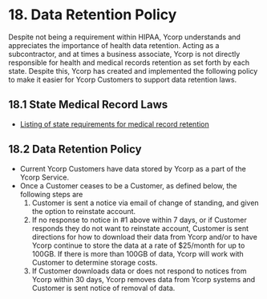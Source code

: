 # 18. Data Retention Policy

Despite not being a requirement within HIPAA, Ycorp understands and appreciates the importance of health data retention. Acting as a subcontractor, and at times a business associate, Ycorp is not directly responsible for health and medical records retention as set forth by each state. Despite this, Ycorp has created and implemented the following policy to make it easier for Ycorp Customers to support data retention laws.

## 18.1 State Medical Record Laws

* [Listing of state requirements for medical record retention](http://www.healthit.gov/sites/default/files/appa7-1.pdf)

## 18.2 Data Retention Policy

* Current Ycorp Customers have data stored by Ycorp as a part of the Ycorp Service.
* Once a Customer ceases to be a Customer, as defined below, the following steps are
  1. Customer is sent a notice via email of change of standing, and given the option to reinstate account.
  2. If no response to notice in #1 above within 7 days, or if Customer responds they do not want to reinstate account, Customer is sent directions for how to download their data from Ycorp and/or to have Ycorp continue to store the data at a rate of $25/month for up to 100GB. If there is more than 100GB of data, Ycorp will work with Customer to determine storage costs.
  3. If Customer downloads data or does not respond to notices from Ycorp within 30 days, Ycorp removes data from Ycorp systems and Customer is sent notice of removal of data.
